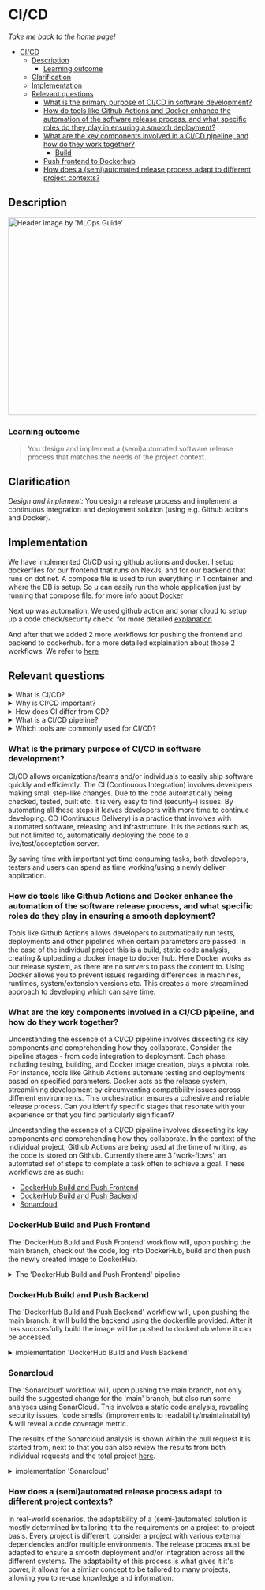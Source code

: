 # CI/CD

_Take me back to the [home](../README.md#learning-outcomes) page!_

- [CI/CD](#cicd)
  - [Description](#description)
    - [Learning outcome](#learning-outcome)
  - [Clarification](#clarification)
  - [Implementation](#implementation)
  - [Relevant questions](#relevant-questions)
    - [What is the primary purpose of CI/CD in software development?](#what-is-the-primary-purpose-of-cicd-in-software-development)
    - [How do tools like Github Actions and Docker enhance the automation of the software release process, and what specific roles do they play in ensuring a smooth deployment?](#how-do-tools-like-github-actions-and-docker-enhance-the-automation-of-the-software-release-process-and-what-specific-roles-do-they-play-in-ensuring-a-smooth-deployment)
    - [What are the key components involved in a CI/CD pipeline, and how do they work together?](#what-are-the-key-components-involved-in-a-cicd-pipeline-and-how-do-they-work-together)
      - [Build](#build)
    - [Push frontend to Dockerhub](#push-frontend-to-dockerhub)
    - [How does a (semi)automated release process adapt to different project contexts?](#how-does-a-semiautomated-release-process-adapt-to-different-project-contexts)

## Description

<img src=https://mlops-guide.github.io/MLOps/CICDML/ci-cd.png alt="Header image by 'MLOps Guide'" width=750 height=400>

### Learning outcome

> You design and implement a (semi)automated software release process that matches the needs of the project context.

## Clarification

_Design and implement:_ You design a release process and implement a continuous integration and deployment solution (using e.g. Github actions and Docker).

## Implementation

We have implemented CI/CD using github actions and docker. I setup dockerfiles for our frontend that runs on NexJs, and for our backend that runs on dot net. A compose file is used to run everything in 1 container and where the DB is setup. So u can easily run the whole application just by running that compose file. for more info about [Docker](https://docs.docker.com/docker-hub/quickstart/)

Next up was automation. We used github action and sonar cloud to setup up a code check/security check. for more detailed [explanation](#sonarcloud)

And after that we added 2 more workflows for pushing the frontend and backend to dockerhub. for a more detailed explaination about those 2 workflows. We refer to [here](#what-are-the-key-components-involved-in-a-cicd-pipeline-and-how-do-they-work-together)

## Relevant questions

<details>
<summary>What is CI/CD?</summary>
<br>
CI/CD stands for Continuous Integration and Continuous Deployment. It's a set of practices that automate the building, testing, and deployment of software changes, ensuring a more efficient and reliable development process.
<br><br>
</details>
<details>
<summary>Why is CI/CD important?</summary>
<br>
CI/CD improves development speed, reliability, and collaboration by automating repetitive tasks. It catches bugs early, enhances code quality, and allows for faster and more frequent releases.
<br><br>
</details>
<details>
<summary>How does CI differ from CD?</summary>
<br>
Continuous Integration (CI) focuses on automating code integration and testing. Continuous Deployment (CD) extends CI by automating the release and deployment of code changes to production environments.
<br><br>
</details>
<details>
<summary>What is a CI/CD pipeline?</summary>
<br>
A CI/CD pipeline is a series of automated steps that code changes go through, including building, testing, and deploying. It ensures a systematic and repeatable process for delivering software.
<br><br>
</details>
<details>
<summary>Which tools are commonly used for CI/CD?</summary>
<br>
Popular CI/CD tools include Jenkins, GitLab CI/CD, Travis CI, and GitHub Actions. These tools integrate with version control systems and automate various stages of the software development lifecycle.
<br><br>
</details>

### What is the primary purpose of CI/CD in software development?

CI/CD allows organizations/teams and/or individuals to easily ship software quickly and efficiently. The CI (Continuous Integration) involves developers making small step-like changes. Due to the code automatically being checked, tested, built etc. it is very easy to find (security-) issues. By automating all these steps it leaves developers with more time to continue developing. CD (Continuous Delivery) is a practice that involves with automated software, releasing and infrastructure. It is the actions such as, but not limited to, automatically deploying the code to a live/test/acceptation server.

By saving time with important yet time consuming tasks, both developers, testers and users can spend as time working/using a newly deliver application.

### How do tools like Github Actions and Docker enhance the automation of the software release process, and what specific roles do they play in ensuring a smooth deployment?

Tools like Github Actions allows developers to automatically run tests, deployments and other pipelines when certain parameters are passed. In the case of the individual project this is a build, static code analysis, creating & uploading a docker image to docker hub. Here Docker works as our release system, as there are no servers to pass the content to. Using Docker allows you to prevent issues regarding differences in machines, runtimes, system/extension versions etc. This creates a more streamlined approach to developing which can save time.

### What are the key components involved in a CI/CD pipeline, and how do they work together?

Understanding the essence of a CI/CD pipeline involves dissecting its key components and comprehending how they collaborate. Consider the pipeline stages - from code integration to deployment. Each phase, including testing, building, and Docker image creation, plays a pivotal role. For instance, tools like Github Actions automate testing and deployments based on specified parameters. Docker acts as the release system, streamlining development by circumventing compatibility issues across different environments. This orchestration ensures a cohesive and reliable release process. Can you identify specific stages that resonate with your experience or that you find particularly significant?

Understanding the essence of a CI/CD pipeline involves dissecting its key components and comprehending how they collaborate. In the context of the individual project, Github Actions are being used at the time of writing, as the code is stored on Github. Currently there are 3 'work-flows', an automated set of steps to complete a task often to achieve a goal. These workflows are as such:

- [DockerHub Build and Push Frontend](#dockerhub-build-and-push-Frontend)
- [DockerHub Build and Push Backend](#dockerhub-build-and-push-backend)
- [Sonarcloud](#sonarcloud)

### DockerHub Build and Push Frontend

The 'DockerHub Build and Push Frontend' workflow will, upon pushing the main branch, check out the code, log into DockerHub, build and then push the newly created image to DockerHub.

<details>
<summary>The 'DockerHub Build and Push Frontend' pipeline</summary>
<br>

```yaml
name: DockerHub Build and Push Frontend

on:
  push:
    branches:
      - main

jobs:
  build:
    runs-on: ubuntu-latest

    steps:
      - name: Checkout code
        uses: actions/checkout@v2

      - name: Set up Node.js
        uses: actions/setup-node@v2
        with:
          node-version: 16

      - name: Install dependencies
        run: |
          cd frontend
          npm install

      - name: Build project
        run: |
          cd frontend
          npm run build

      - name: Run Jest tests
        run: |
          cd frontend
          npm test

      - name: Build Docker image
        run: docker build -t ${{ secrets.DOCKER_USERNAME }}/spottedcharts:latest -f frontend/Dockerfile frontend

      - name: Log in to Docker Hub
        uses: docker/login-action@v1
        with:
          username: ${{ secrets.DOCKER_USERNAME }}
          password: ${{ secrets.DOCKERHUB_TOKEN }}

      - name: Push Docker image
        run: docker push ${{ secrets.DOCKER_USERNAME }}/spottedcharts:latest

      - name: Archive artifacts
        uses: actions/upload-artifact@v2
        with:
          name: build
          path: frontend/.next
```

</details>

### DockerHub Build and Push Backend

The 'DockerHub Build and Push Backend' workflow will, upon pushing the main branch. it will build the backend using the dockerfile provided. After it has succcesfully build the image will be pushed to dockerhub where it can be accessed.

<details>
<summary>implementation 'DockerHub Build and Push Backend'</summary>
<br>

```yaml
name: SonarCloud Scan
on:
  push:
    branches:
      - main
  pull_request:
    types: [opened, synchronize, reopened]
jobs:
  sonarcloud:
    name: SonarCloud
    runs-on: ubuntu-latest
    steps:
      - uses: actions/checkout@v3
        with:
          fetch-depth: 0
      - name: SonarCloud Scan
        uses: SonarSource/sonarcloud-github-action@master
        env:
          GITHUB_TOKEN: ${{ secrets.GITHUB_TOKEN }}
          SONAR_TOKEN: ${{ secrets.SONAR_TOKEN }}
```

</details>

### Sonarcloud

The 'Sonarcloud' workflow will, upon pushing the main branch, not only build the suggested change for the 'main' branch, but also run some analyses using SonarCloud. This involves a static code analysis, revealing security issues, 'code smells' (improvements to readability/maintainability) & will reveal a code coverage metric.

The results of the Sonarcloud analysis is shown within the pull request it is started from, next to that you can also review the results from both individual requests and the total project [here](https://sonarcloud.io/organizations/s3-software-ip/projects).

<details>
<summary>implementation 'Sonarcloud'</summary>
<br>

```yaml
name: SonarCloud Scan
on:
  push:
    branches:
      - main
  pull_request:
    types: [opened, synchronize, reopened]
jobs:
  sonarcloud:
    name: SonarCloud
    runs-on: ubuntu-latest
    steps:
      - uses: actions/checkout@v3
        with:
          fetch-depth: 0
      - name: SonarCloud Scan
        uses: SonarSource/sonarcloud-github-action@master
        env:
          GITHUB_TOKEN: ${{ secrets.GITHUB_TOKEN }}
          SONAR_TOKEN: ${{ secrets.SONAR_TOKEN }}
```

</details>

### How does a (semi)automated release process adapt to different project contexts?

In real-world scenarios, the adaptability of a (semi-)automated solution is mostly determined by tailoring it to the requirements on a project-to-project basis. Every project is different, consider a project with various external dependencies and/or multiple environments. The release process must be adapted to ensure a smooth deployment and/or integration across all the different systems. The adaptability of this process is what gives it it's power, it allows for a similar concept to be tailored to many projects, allowing you to re-use knowledge and information.
